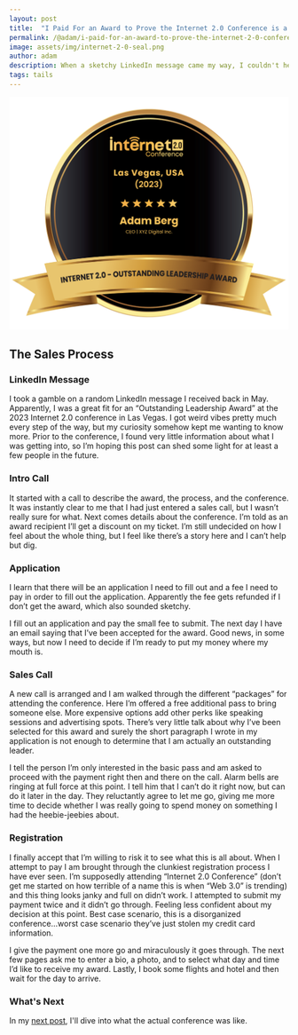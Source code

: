 ```yaml
---
layout: post
title:  "I Paid For an Award to Prove the Internet 2.0 Conference is a Scam: Part One"
permalink: /@adam/i-paid-for-an-award-to-prove-the-internet-2-0-conference-is-a-scam
image: assets/img/internet-2-0-seal.png
author: adam
description: When a sketchy LinkedIn message came my way, I couldn't help but want to investigate
tags: tails
---
```


<img src="/assets/img/internet-2-0-seal.png">

## The Sales Process

### LinkedIn Message

I took a gamble on a random LinkedIn message I received back in May.  Apparently, I was a great fit for an “Outstanding Leadership Award” at the 2023 Internet 2.0 conference in Las Vegas.  I got weird vibes pretty much every step of the way, but my curiosity somehow kept me wanting to know more.  Prior to the conference, I found very little information about what I was getting into, so I’m hoping this post can shed some light for at least a few people in the future.

### Intro Call

It started with a call to describe the award, the process, and the conference.  It was instantly clear to me that I had just entered a sales call, but I wasn’t really sure for what.  Next comes details about the conference.  I’m told as an award recipient I’ll get a discount on my ticket.  I’m still undecided on how I feel about the whole thing, but I feel like there’s a story here and I can’t help but dig. 

### Application

I learn that there will be an application I need to fill out and a fee I need to pay in order to fill out the application.  Apparently the fee gets refunded if I don’t get the award, which also sounded sketchy.  

I fill out an application and pay the small fee to submit.  The next day I have an email saying that I’ve been accepted for the award.  Good news, in some ways, but now I need to decide if I’m ready to put my money where my mouth is.

### Sales Call

A new call is arranged and I am walked through the different “packages” for attending the conference.  Here I’m offered a free additional pass to bring someone else.  More expensive options add other perks like speaking sessions and advertising spots.  There’s very little talk about why I’ve been selected for this award and surely the short paragraph I wrote in my application is not enough to determine that I am actually an outstanding leader. 

I tell the person I’m only interested in the basic pass and am asked to proceed with the payment right then and there on the call.  Alarm bells are ringing at full force at this point.  I tell him that I can’t do it right now, but can do it later in the day.  They reluctantly agree to let me go, giving me more time to decide whether I was really going to spend money on something I had the heebie-jeebies about.  

### Registration

I finally accept that I’m willing to risk it to see what this is all about.  When I attempt to pay I am brought through the clunkiest registration process I have ever seen.  I’m supposedly attending “Internet 2.0 Conference” (don’t get me started on how terrible of a name this is when “Web 3.0” is trending) and this thing looks janky and full on didn’t work.  I attempted to submit my payment twice and it didn’t go through.  Feeling less confident about my decision at this point.  Best case scenario, this is a disorganized conference…worst case scenario they’ve just stolen my credit card information.

I give the payment one more go and miraculously it goes through.  The next few pages ask me to enter a bio, a photo, and to select what day and time I’d like to receive my award. Lastly, I book some flights and hotel and then wait for the day to arrive.

### What's Next

In my [next post](/@adam/i-paid-for-an-award-to-prove-the-internet-2-0-conference-is-a-scam-part-two), I'll dive into what the actual conference was like.